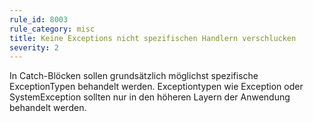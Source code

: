 ```yaml
---
rule_id: 8003
rule_category: misc
title: Keine Exceptions nicht spezifischen Handlern verschlucken
severity: 2
---
```

In Catch-Blöcken sollen grundsätzlich möglichst spezifische ExceptionTypen behandelt werden.
Exceptiontypen wie Exception oder SystemException sollten nur in den höheren Layern der Anwendung behandelt werden.
